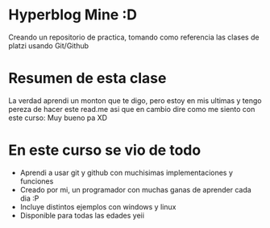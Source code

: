 # Hyperblog Mine :D
Creando un repositorio de practica, tomando como referencia las clases de platzi usando Git/Github

# Resumen de esta clase
La verdad aprendi un monton que te digo, pero estoy en mis ultimas y tengo pereza de hacer este read.me asi que en cambio dire como me siento con este curso:
Muy bueno pa XD

# En este curso se vio de todo
* Aprendi a usar git y github con muchisimas implementaciones y funciones
* Creado por mi, un programador con muchas ganas de aprender cada dia :P
* Incluye distintos ejemplos con windows y linux 
* Disponible para todas las edades yeii